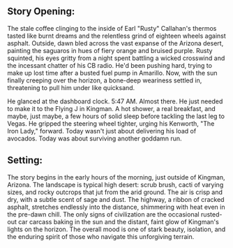 ## Story Opening:

The stale coffee clinging to the inside of Earl "Rusty" Callahan's thermos tasted like burnt dreams and the relentless grind of eighteen wheels against asphalt. Outside, dawn bled across the vast expanse of the Arizona desert, painting the saguaros in hues of fiery orange and bruised purple. Rusty squinted, his eyes gritty from a night spent battling a wicked crosswind and the incessant chatter of his CB radio. He'd been pushing hard, trying to make up lost time after a busted fuel pump in Amarillo. Now, with the sun finally creeping over the horizon, a bone-deep weariness settled in, threatening to pull him under like quicksand.

He glanced at the dashboard clock. 5:47 AM. Almost there. He just needed to make it to the Flying J in Kingman. A hot shower, a real breakfast, and maybe, just maybe, a few hours of solid sleep before tackling the last leg to Vegas. He gripped the steering wheel tighter, urging his Kenworth, "The Iron Lady," forward. Today wasn't just about delivering his load of avocados. Today was about surviving another goddamn run.

## Setting:

The story begins in the early hours of the morning, just outside of Kingman, Arizona. The landscape is typical high desert: scrub brush, cacti of varying sizes, and rocky outcrops that jut from the arid ground. The air is crisp and dry, with a subtle scent of sage and dust. The highway, a ribbon of cracked asphalt, stretches endlessly into the distance, shimmering with heat even in the pre-dawn chill. The only signs of civilization are the occasional rusted-out car carcass baking in the sun and the distant, faint glow of Kingman's lights on the horizon. The overall mood is one of stark beauty, isolation, and the enduring spirit of those who navigate this unforgiving terrain.
